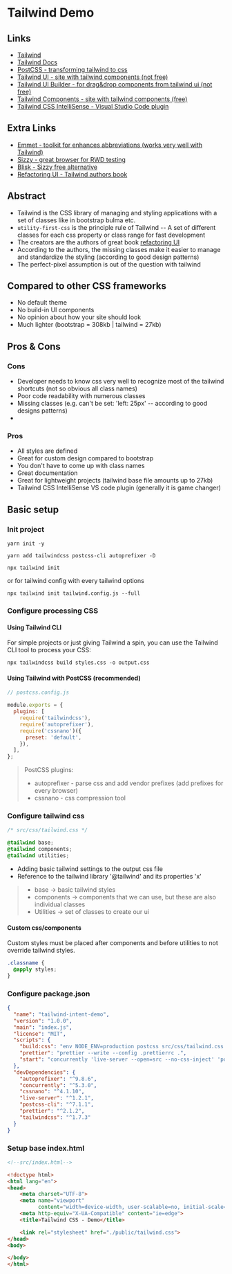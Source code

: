 # Tailwind Demo

## Links
- [Tailwind](https://tailwindcss.com)
- [Tailwind Docs](https://tailwindcss.com/docs/installation)
- [PostCSS - transforming tailwind to css](https://postcss.org)
- [Tailwind UI - site with tailwind components (not free)](https://tailwindui.com/)
- [Tailwind UI Builder - for drag&drop components from tailwind ui (not free)](https://tailwind.build/)
- [Tailwind Components - site with tailwind components (free)](https://tailwindcomponents.com/)
- [Tailwind CSS IntelliSense - Visual Studio Code plugin](https://marketplace.visualstudio.com/items?itemName=bradlc.vscode-tailwindcss)

## Extra Links 
- [Emmet - toolkit for enhances abbreviations (works very well with Tailwind)](https://emmet.io/)
- [Sizzy - great browser for RWD testing](https://sizzy.co)
- [Blisk - Sizzy free alternative](https://blisk.io/)
- [Refactoring UI - Tailwind authors book](https://refactoringui.com/book)

## Abstract
- Tailwind is the CSS library of managing and styling applications with a set of classes like in bootstrap bulma etc.
- `utility-first-css` is the principle rule of Tailwind -- A set of different classes for each css property or class range for fast development
- The creators are the authors of great book [refactoring UI](https://refactoringui.com/book)
- According to the authors, the missing classes make it easier to manage and standardize the styling (according to good design patterns)
- The perfect-pixel assumption is out of the question with tailwind

## Compared to other CSS frameworks
- No default theme
- No build-in UI components
- No opinion about how your site should look
- Much lighter (bootstrap = 308kb | tailwind = 27kb)


## Pros & Cons

### Cons
- Developer needs to know css very well to recognize most of the tailwind shortcuts (not so obvious all class names)
- Poor code readability with numerous classes
- Missing classes (e.g. can't be set: 'left: 25px' -- according to good designs patterns)
- 

### Pros
 - All styles are defined
 - Great for custom design compared to bootstrap
 - You don't have to come up with class names
 - Great documentation
 - Great for lightweight projects (tailwind base file amounts up to 27kb)
 - Tailwind CSS IntelliSense VS code plugin (generally it is game changer)

## Basic setup

### Init project

```shell script
yarn init -y
```

```shell script
yarn add tailwindcss postcss-cli autoprefixer -D
```
 
```shell script
npx tailwind init
```

or for tailwind config with every tailwind options

```shell script
npx tailwind init tailwind.config.js --full
```

### Configure processing CSS

#### Using Tailwind CLI

For simple projects or just giving Tailwind a spin, you can use the Tailwind CLI tool to process your CSS:

```shell script
npx tailwindcss build styles.css -o output.css
```

#### Using Tailwind with PostCSS (recommended)

```js
// postcss.config.js

module.exports = {
  plugins: [
    require('tailwindcss'),
    require('autoprefixer'),
    require('cssnano')({
      preset: 'default',
    }),
  ],
};

```
> PostCSS plugins:
> - autoprefixer - parse css and add vendor prefixes (add prefixes for every browser)
> - cssnano - css compression tool


### Configure tailwind css

```css
/* src/css/tailwind.css */

@tailwind base;
@tailwind components;
@tailwind utilities;
```

- Adding basic tailwind settings to the output css file
- Reference to the tailwind library '@tailwind' and its properties 'x'

> - base -> basic tailwind styles
> - components -> components that we can use, but these are also individual classes
> - Utilities -> set of classes to create our ui

#### Custom css/components

Custom styles must be placed after components and before utilities to not override tailwind styles.

```css
.classname {
  @apply styles;
}
``` 

### Configure package.json

```json
{
  "name": "tailwind-intent-demo",
  "version": "1.0.0",
  "main": "index.js",
  "license": "MIT",
  "scripts": {
    "build:css": "env NODE_ENV=production postcss src/css/tailwind.css -o public/tailwind.css",
    "prettier": "prettier --write --config .prettierrc .",
    "start": "concurrently 'live-server --open=src --no-css-inject' 'postcss src/css/tailwind.css -o public/tailwind.css --watch'"
  },
  "devDependencies": {
    "autoprefixer": "^9.8.6",
    "concurrently": "^5.3.0",
    "cssnano": "^4.1.10",
    "live-server": "^1.2.1",
    "postcss-cli": "^7.1.1",
    "prettier": "^2.1.2",
    "tailwindcss": "^1.7.3"
  }
}
```

### Setup base index.html

```html
<!--src/index.html-->

<!doctype html>
<html lang="en">
<head>
    <meta charset="UTF-8">
    <meta name="viewport"
          content="width=device-width, user-scalable=no, initial-scale=1.0, maximum-scale=1.0, minimum-scale=1.0">
    <meta http-equiv="X-UA-Compatible" content="ie=edge">
    <title>Tailwind CSS - Demo</title>

    <link rel="stylesheet" href="./public/tailwind.css">
</head>
<body>

</body>
</html>
```




















